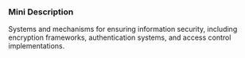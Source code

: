 ### Mini Description

Systems and mechanisms for ensuring information security, including encryption frameworks, authentication systems, and access control implementations.
